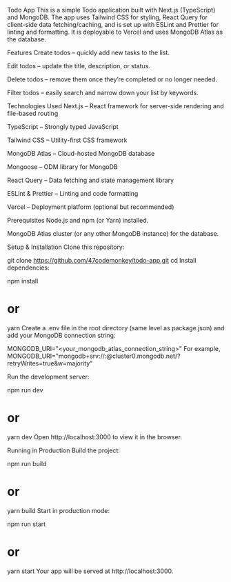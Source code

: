 Todo App
This is a simple Todo application built with Next.js (TypeScript) and MongoDB. The app uses Tailwind CSS for styling, React Query for client-side data fetching/caching, and is set up with ESLint and Prettier for linting and formatting. It is deployable to Vercel and uses MongoDB Atlas as the database.

Features
Create todos – quickly add new tasks to the list.

Edit todos – update the title, description, or status.

Delete todos – remove them once they’re completed or no longer needed.

Filter todos – easily search and narrow down your list by keywords.

Technologies Used
Next.js – React framework for server-side rendering and file-based routing

TypeScript – Strongly typed JavaScript

Tailwind CSS – Utility-first CSS framework

MongoDB Atlas – Cloud-hosted MongoDB database

Mongoose – ODM library for MongoDB

React Query – Data fetching and state management library

ESLint & Prettier – Linting and code formatting

Vercel – Deployment platform (optional but recommended)

Prerequisites
Node.js and npm (or Yarn) installed.

MongoDB Atlas cluster (or any other MongoDB instance) for the database.

Setup & Installation
Clone this repository:

git clone https://github.com/47codemonkey/todo-app.git
cd <your-repo>
Install dependencies:

npm install

# or

yarn
Create a .env file in the root directory (same level as package.json) and add your MongoDB connection string:

MONGODB_URI="<your_mongodb_atlas_connection_string>"
For example, MONGODB_URI="mongodb+srv://<user>:<password>@cluster0.mongodb.net/<database>?retryWrites=true&w=majority"

Run the development server:

npm run dev

# or

yarn dev
Open http://localhost:3000 to view it in the browser.

Running in Production
Build the project:

npm run build

# or

yarn build
Start in production mode:

npm run start

# or

yarn start
Your app will be served at http://localhost:3000.
